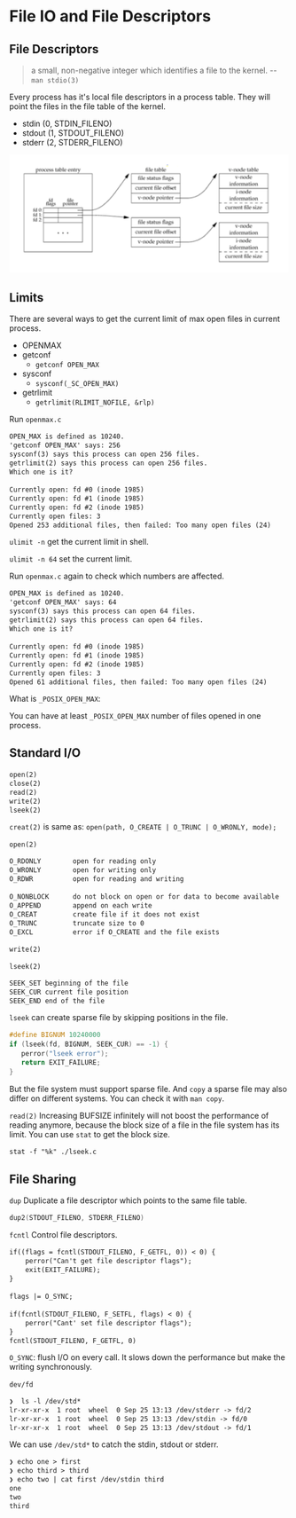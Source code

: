 # File IO and File Descriptors

## File Descriptors

> a small, non-negative integer which identifies a file to the kernel. -- `man stdio(3)`

Every process has it's local file descriptors in a process table. 
They will point the files in the file table of the kernel.

- stdin (0, STDIN_FILENO)
- stdout (1, STDOUT_FILENO)
- stderr (2, STDERR_FILENO)

![File table](Pasted%20image%2020220205202006.png)

## Limits

There are several ways to get the current limit of max open files in current process.

- OPENMAX
- getconf
	- `getconf OPEN_MAX`
- sysconf
	- `sysconf(_SC_OPEN_MAX)`
- getrlimit
	- `getrlimit(RLIMIT_NOFILE, &rlp)`

Run `openmax.c`

```
OPEN_MAX is defined as 10240.
'getconf OPEN_MAX' says: 256
sysconf(3) says this process can open 256 files.
getrlimit(2) says this process can open 256 files.
Which one is it?

Currently open: fd #0 (inode 1985)
Currently open: fd #1 (inode 1985)
Currently open: fd #2 (inode 1985)
Currently open files: 3
Opened 253 additional files, then failed: Too many open files (24)
```

`ulimit -n` get the current limit in shell.

`ulimit -n 64` set the current limit.

Run `openmax.c` again to check which numbers are affected.

```
OPEN_MAX is defined as 10240.
'getconf OPEN_MAX' says: 64
sysconf(3) says this process can open 64 files.
getrlimit(2) says this process can open 64 files.
Which one is it?

Currently open: fd #0 (inode 1985)
Currently open: fd #1 (inode 1985)
Currently open: fd #2 (inode 1985)
Currently open files: 3
Opened 61 additional files, then failed: Too many open files (24)
```

What is `_POSIX_OPEN_MAX`:

You can have at least `_POSIX_OPEN_MAX` number of files opened in one process.

## Standard I/O
```
open(2)
close(2)
read(2)
write(2)
lseek(2)
```

`creat(2)` is same as:
`open(path, O_CREATE | O_TRUNC | O_WRONLY, mode);`

`open(2)`

```
O_RDONLY        open for reading only
O_WRONLY        open for writing only
O_RDWR          open for reading and writing

O_NONBLOCK      do not block on open or for data to become available
O_APPEND        append on each write
O_CREAT         create file if it does not exist
O_TRUNC         truncate size to 0
O_EXCL          error if O_CREATE and the file exists
 ```

`write(2)`
	
`lseek(2)`
	
```
SEEK_SET beginning of the file
SEEK_CUR current file position
SEEK_END end of the file
```
	
 `lseek` can create sparse file by skipping positions in the file. 
 ```c
#define BIGNUM 10240000
if (lseek(fd, BIGNUM, SEEK_CUR) == -1) {
	perror("lseek error");
	return EXIT_FAILURE;
}
 ```
 But the file system must support sparse file. And `copy` a sparse file may also differ on different systems. You can check it with `man copy`.
 
`read(2)` Increasing BUFSIZE infinitely will not boost the performance of reading anymore, because the block size of a file in the file system has its limit. You can use `stat` to get the block size.

```
stat -f "%k" ./lseek.c
```


## File Sharing

`dup` Duplicate a file descriptor which points to the same file table.

```c
dup2(STDOUT_FILENO, STDERR_FILENO)
```

`fcntl` Control file descriptors.


```
if((flags = fcntl(STDOUT_FILENO, F_GETFL, 0)) < 0) {
	perror("Can't get file descriptor flags");
	exit(EXIT_FAILURE);
}

flags |= O_SYNC;

if(fcntl(STDOUT_FILENO, F_SETFL, flags) < 0) {
	perror("Cant' set file descriptor flags");
}
fcntl(STDOUT_FILENO, F_GETFL, 0)
```

`O_SYNC`: flush I/O on every call. It slows down the performance but make the writing synchronously.

`dev/fd`

```
❯  ls -l /dev/std*
lr-xr-xr-x  1 root  wheel  0 Sep 25 13:13 /dev/stderr -> fd/2
lr-xr-xr-x  1 root  wheel  0 Sep 25 13:13 /dev/stdin -> fd/0
lr-xr-xr-x  1 root  wheel  0 Sep 25 13:13 /dev/stdout -> fd/1
```

We can use `/dev/std*` to catch the stdin, stdout or stderr.

```
❯ echo one > first
❯ echo third > third
❯ echo two | cat first /dev/stdin third
one
two
third
```


